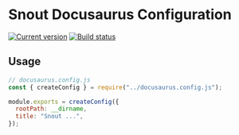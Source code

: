 # Snout Docusaurus Configuration

[![Current version][badge-version-image]][badge-version-link]
[![Build status][badge-build-image]][badge-build-link]

[badge-build-image]: https://img.shields.io/github/workflow/status/snout-router/docusaurus-config/CI?style=for-the-badge
[badge-build-link]: https://github.com/snout-router/docusaurus-config/actions/workflows/ci.yml
[badge-version-image]: https://img.shields.io/npm/v/@snout/docusaurus-config?label=%40snout%2Fdocusaurus-config&logo=npm&style=for-the-badge
[badge-version-link]: https://npmjs.com/package/@snout/docusaurus-config

## Usage

```js
// docusaurus.config.js
const { createConfig } = require("../docusaurus.config.js");

module.exports = createConfig({
  rootPath: __dirname,
  title: "Snout ...",
});
```
